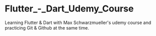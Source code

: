# Flutter_-_Dart_Udemy_Course
Learning Flutter &amp; Dart with Max Schwarzmueller's udemy course and practicing Git &amp; Github at the same time.
